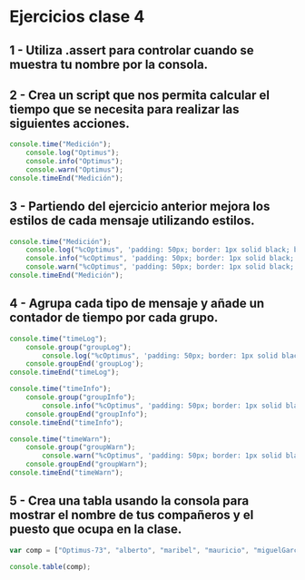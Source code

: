 # Ejercicios clase 4

## **1 -** Utiliza .assert para controlar cuando se muestra tu nombre por la consola.

## **2 -** Crea un script que nos permita calcular el tiempo que se necesita para realizar las siguientes acciones.

```javascript
console.time("Medición");
	console.log("Optimus");
	console.info("Optimus");
	console.warn("Optimus");
console.timeEnd("Medición");
```

## **3 -** Partiendo del ejercicio anterior mejora los estilos de cada mensaje utilizando estilos.

```javascript
console.time("Medición");
	console.log("%cOptimus", 'padding: 50px; border: 1px solid black; border-radius: 10px; text-align: center; font-size: 20px; background-color: white; color: black;');
	console.info("%cOptimus", 'padding: 50px; border: 1px solid black; border-radius: 10px; text-align: center; font-size: 20px; background-color: #82b1ff; color: white;');
	console.warn("%cOptimus", 'padding: 50px; border: 1px solid black; border-radius: 10px; text-align: center; font-size: 20px; background-color: #ffff8d; color: black;');
console.timeEnd("Medición");
```

## **4 -** Agrupa cada tipo de mensaje y añade un contador de tiempo por cada grupo.

```javascript
console.time("timeLog");
	console.group("groupLog");
		console.log("%cOptimus", 'padding: 50px; border: 1px solid black; border-radius: 10px; text-align: center; font-size: 20px; background-color: white; color: black;');
	console.groupEnd('groupLog');
console.timeEnd("timeLog");

console.time("timeInfo");
	console.group("groupInfo");
		console.info("%cOptimus", 'padding: 50px; border: 1px solid black; border-radius: 10px; text-align: center; font-size: 20px; background-color: #82b1ff; color: white;');
	console.groupEnd("groupInfo");
console.timeEnd("timeInfo");

console.time("timeWarn");
	console.group("groupWarn");
		console.warn("%cOptimus", 'padding: 50px; border: 1px solid black; border-radius: 10px; text-align: center; font-size: 20px; background-color: #ffff8d; color: black;');
	console.groupEnd("groupWarn");
console.timeEnd("timeWarn");
```

## **5 -** Crea una tabla usando la consola para mostrar el nombre de tus compañeros y el puesto que ocupa en la clase.

```javascript
var comp = ["Optimus-73", "alberto", "maribel", "mauricio", "miguelGarcia", "ulisesGascon"];

console.table(comp);
```
